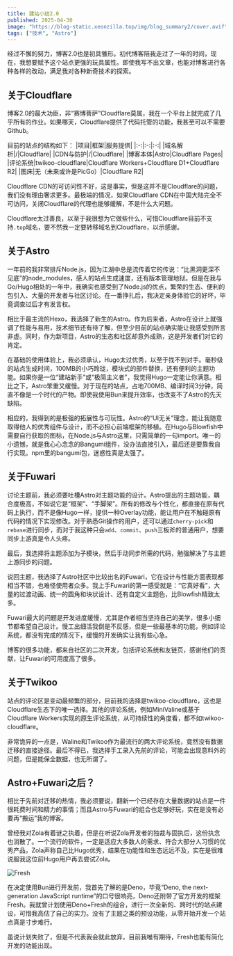```yaml
---
title: 建站小结2.0
published: 2025-04-30
image: "https://blog-static.xeonzilla.top/img/blog_summary2/cover.avif"
tags: ["技术", "Astro"]
---
```

经过不懈的努力，博客2.0也是初具雏形。初代博客陪我走过了一年的时间，现在，我想要赋予这个站点更强的玩具属性。即使我写不出文章，也能对博客进行各种各样的改动，满足我对各种新奇技术的探索。

## 关于Cloudflare

博客2.0的最大功臣，非“赛博菩萨”Cloudflare莫属，我在一个平台上就完成了几乎所有的作业。如果哪天，Cloudflare提供了代码托管的功能，我甚至可以不需要Github。

目前的站点的结构如下：
|项目|框架|服务提供|
|:-:|:-:|:-:|
|域名解析|/|Cloudflare|
|CDN与防护|/|Cloudflare|
|博客本体|Astro|Cloudflare Pages|
|评论系统|twikoo-cloudflare|Cloudflare Workers+Cloudflare D1+Cloudflare R2|
|图床|无（未来或许是PicGo）|Cloudflare R2|

Cloudflare CDN的可访问性不好，这是事实，但是这并不是Cloudflare的问题，我们没有理由奢求更多。最极端的情况，如果Cloudflare CDN在中国大陆完全不可访问，关闭Cloudflare的代理也能够缓解，不是什么大问题。

Cloudflare太过善良，以至于我很想为它做些什么，可惜Cloudflare目前不支持`.top`域名，要不然我一定要转移域名到Cloudflare，以示感谢。

## 关于Astro
一年前的我非常排斥Node.js，因为江湖中总是流传着它的传说：“比黑洞更深不见底”的node_modules，感人的站点生成速度，还有版本管理地狱。但是在我与Go/Hugo相处的一年中，我确实也感受到了Node.js的优点，繁荣的生态、便利的包引入、大量的开发者与社区讨论。在一番挣扎后，我决定亲身体验它的好坏，毕竟调查过后才有发言权。

相比于最主流的Hexo，我选择了新生的Astro。作为后来者，Astro在设计上就强调了性能与易用，技术细节还有待了解，但至少目前的站点确实能让我感受到所言非虚。同时，作为新项目，Astro的生态和社区却意外成熟，这是开发者们对它的肯定。

在基础的使用体验上，我必须承认，Hugo太过优秀，以至于找不到对手。毫秒级的站点生成时间，100MB的小巧玲珑，模块式的部件替换，还有便利的主题功能。如果你是一位“建站新手”或“极简主义者”，我觉得Hugo一定能让你满意。相比之下，Astro笨重又缓慢。对于现在的站点，占地700MB、编译时间3分钟，简直不像是一个时代的产物。即使我使用Bun来提升效率，也改变不了Astro的先天缺陷。

相应的，我得到的是极强的拓展性与可玩性。Astro的“UI无关”理念，能让我随意取得他人的优秀组件与设计，而不必担心前端框架的移植。在Hugo与Blowfish中需要自行获取的图标，在Node.js与Astro这里，只需简单的一句import。唯一的小遗憾，就是我心心念念的Bangumi组件，没办法直接引入，最后还是要靠我自行实现。npm里的bangumi包，迷惑性真是太强了。

## 关于Fuwari
讨论主题前，我必须要吐槽Astro对主题功能的设计。Astro提出的主题功能，耦合度极高，不如说它是“框架”、“手脚架”。所有的修改与个性化，都直接在原有代码上执行，而不是像Hugo一样，提供一种Overlay功能，能让用户在不触碰原有代码的情况下实现修改。对于熟悉Git操作的用户，还可以通过`cherry-pick`和`rebase`进行同步，而对于我这种只会`add`、`commit`、`push`三板斧的普通用户，想要同步上游真是令人头疼。

最后，我选择将主题添加为子模块，然后手动同步所需的代码，勉强解决了与主题上游同步的问题。

说回主题，我选择了Astro社区中比较出名的Fuwari，它在设计与性能方面表现都相当不错，也难怪使用者众多。我上手Fuwari的第一感受就是：“它真好看”，大量的过渡动画、统一的圆角和块状设计、还有自定义主题色，比Blowfish精致太多。

Fuwari最大的问题是开发进度缓慢，尤其是作者相当坚持自己的美学，很多小细节都希望自己设计。慢工出细活我倒是不反感，但是一些最基本的功能，例如评论系统，都没有完成的情况下，缓慢的开发确实让我有些心急。

博客的很多功能，都来自社区的二次开发，包括评论系统和友链页，感谢他们的贡献，让Fuwari的可用度高了很多。

## 关于Twikoo
站点的评论区是变动最频繁的部分，目前我的选择是twikoo-cloudflare，这也是Cloudflare生态下的唯一选择。其他的评论系统，例如MiniValine或基于Cloudflare Workers实现的原生评论系统，从可持续性的角度看，都不如twikoo-cloudflare。

非常诡异的一点是，Waline和Twikoo作为最流行的两大评论系统，竟然没有数据迁移的直接途径。最后不得已，我选择手工录入先前的评论，可能会出现意料外的问题，但是能保全数据，也无所谓了。

## Astro+Fuwari之后？
相比于先前对迁移的热情，我必须要说，翻新一个已经存在大量数据的站点是一件很耗费时间和精力的事情；而且Astro与Fuwari的组合也足够好玩，实在是没有必要再“搬运”我的博客。

曾经我对Zola有着谜之执着，但是在听说Zola开发者的独裁与固执后，这份执念也消散了。一个流行的软件，一定是适应大多数人的需求、符合大部分人习惯的优秀产品，Zola声称自己比Hugo优秀，结果在功能性和生态远远不及，实在是很难说服我这位前Hugo用户再去尝试Zola。

![Fresh](https://blog-static.xeonzilla.top/img/blog_summary2/01.avif "Fresh")

在决定使用Bun进行开发前，我首先了解的是Deno，毕竟“Deno, the next-generation JavaScript runtime”的口号很响亮，Deno还附带了官方开发的框架Fresh。我就曾计划使用Deno+Fresh的组合，进行一次全新的、跨时代的站点建设，可惜我高估了自己的实力。没有了主题之类的预设功能，从零开始开发一个站点真是寸步难行。

虽说计划失败了，但是不代表我会就此放弃，目前我唯有期待，Fresh也能有简化开发的功能出现。